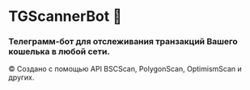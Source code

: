 # TGScannerBot 🤖

### Телеграмм-бот для отслеживания транзакций Вашего кошелька в любой сети.

© Создано с помощью API BSCScan, PolygonScan, OptimismScan и других.